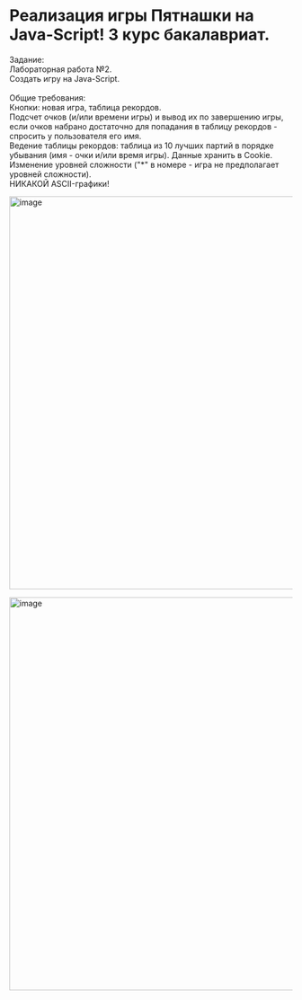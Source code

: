 # Реализация игры Пятнашки на Java-Script! 3 курс бакалавриат.
Задание: <br>
Лабораторная работа №2.<br>
Создать игру на Java-Script.<br><br>
Общие требования:<br>
Кнопки: новая игра, таблица рекордов.<br>
Подсчет очков (и/или времени игры) и вывод их по завершению игры, если очков набрано достаточно для попадания в таблицу рекордов - спросить у пользователя его имя.<br>
Ведение таблицы рекордов: таблица из 10 лучших партий в порядке убывания (имя - очки и/или время игры). Данные хранить в Cookie.<br>
Изменение уровней сложности ("*" в номере - игра не предполагает уровней сложности).<br>
НИКАКОЙ ASCII-графики!<br>

<img width="700" alt="image" src="https://user-images.githubusercontent.com/48648751/197183095-cbb7af71-b660-430e-80e9-58d91db0c374.png"><br>

<img width="700" alt="image" src="https://user-images.githubusercontent.com/48648751/197183145-fb346de2-c26c-4a9f-84ee-15745beb445d.png">
